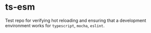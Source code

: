 # ts-esm

Test repo for verifying hot reloading and ensuring that a development environment works for `typescript`, `mocha`, `eslint`.
